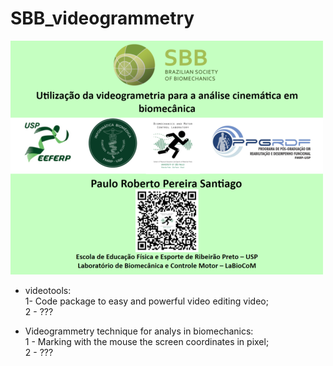 # SBB_videogrammetry
![alt text](https://github.com/paulopreto/SBB_videogrammetry/blob/main/app_screenshot.png?raw=true)<br/>

* videotools:<br/>
1-  Code package to easy and powerful video editing video;<br/>
2 - ???

* Videogrammetry technique for analys in biomechanics:<br/>
1 - Marking with the mouse the screen coordinates in pixel;<br/>
2 - ???
